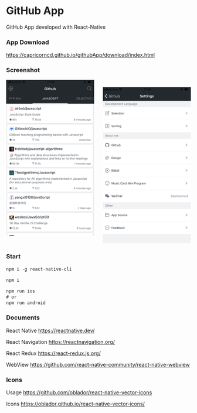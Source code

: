 # GitHub App

GitHub App developed with React-Native

### App Download

https://capricorncd.github.io/githubApp/download/index.html

### Screenshot

<img src="./download/screenshot001.png" width="240" style="margin: 0 20px 20px 0"/>

<img src="./download/screenshot002.png" width="240"/>

### Start

```
npm i -g react-native-cli
```

```
npm i
```

```
npm run ios
# or
npm run android
```

### Documents

React Native https://reactnative.dev/

React Navigation https://reactnavigation.org/

React Redux https://react-redux.js.org/

WebView https://github.com/react-native-community/react-native-webview

### Icons

Usage https://github.com/oblador/react-native-vector-icons

Icons https://oblador.github.io/react-native-vector-icons/

